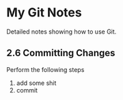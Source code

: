 # My Git Notes

Detailed notes showing how to use Git.

## 2.6 Committing Changes

Perform the following steps

1. add some shit
2. commit